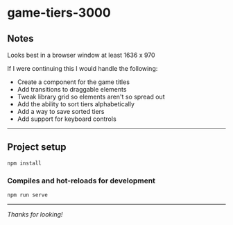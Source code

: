 # game-tiers-3000

## Notes

Looks best in a browser window at least 1636 x 970

If I were continuing this I would handle the following:

* Create a component for the game titles
* Add transitions to draggable elements
* Tweak library grid so elements aren't so spread out
* Add the ability to sort tiers alphabetically
* Add a way to save sorted tiers
* Add support for keyboard controls

---

## Project setup
```
npm install
```

### Compiles and hot-reloads for development
```
npm run serve
```

---

_Thanks for looking!_
